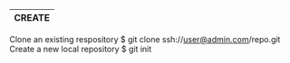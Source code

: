 | CREATE |
|----------- | 
Clone an existing respository
$ git clone ssh://user@admin.com/repo.git
Create a new local repository
$ git init